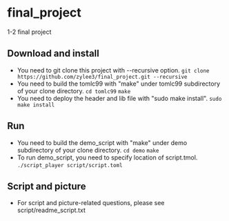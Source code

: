 # final_project
1-2 final project
## Download and install
* You need to git clone this project with --recursive option.
      `git clone https://github.com/zylee3/final_project.git --recursive`
* You need to build the tomlc99 with "make" under tomlc99 subdirectory of your clone directory.
      `cd tomlc99`
      `make`
* You need to deploy the header and lib file with "sudo make install".
      `sudo make install`

## Run
* You need to build the demo_script with "make" under demo subdirectory of your clone directory.
      `cd demo`
      `make`
* To run demo_script, you need to specify location of script.tmol.
      `./script_player script/script.toml`

## Script and picture
* For script and picture-related questions, please see script/readme_script.txt
